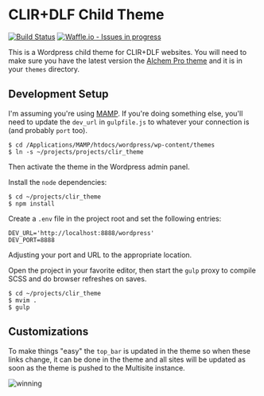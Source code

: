 # CLIR+DLF Child Theme
[![Build Status](https://travis-ci.org/clirdlf/clir_theme.svg?branch=master)](https://travis-ci.org/clirdlf/clir_theme)
[![Waffle.io - Issues in progress](https://badge.waffle.io/clirdlf/clir_theme.svg?label=in%20progress&title=In%20Progress)](http://waffle.io/clirdlf/clir_theme)

This is a Wordpress child theme for CLIR+DLF websites. You will need to
make sure you have the latest version the
[Alchem Pro theme](https://www.mageewp.com/alchem-theme.html) and it is
in your `themes` directory.

## Development Setup

I'm assuming you're using [MAMP](https://www.mamp.info). If you're doing
something else, you'll need to update the `dev_url` in `gulpfile.js` to
whatever your connection is (and probably `port` too).

```
$ cd /Applications/MAMP/htdocs/wordpress/wp-content/themes
$ ln -s ~/projects/projects/clir_theme
```

Then activate the theme in the Wordpress admin panel.


Install the `node` dependencies:

```
$ cd ~/projects/clir_theme
$ npm install
```

Create a `.env` file in the project root and set the following entries:

```
DEV_URL='http://localhost:8888/wordpress'
DEV_PORT=8888
```

Adjusting your port and URL to the appropriate location.

Open the project in your favorite editor, then start the `gulp` proxy to
compile SCSS and do browser refreshes on saves.

```
$ cd ~/projects/clir_theme
$ mvim .
$ gulp
```

## Customizations

To make things "easy" the `top_bar` is updated in the theme so when
these links change, it can be done in the theme and all sites will be
updated as soon as the theme is pushed to the Multisite instance.

![winning](http://www.reactiongifs.com/wp-content/uploads/2013/09/rock.gif)
